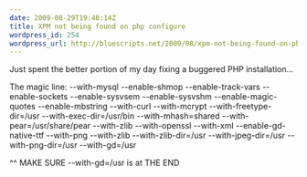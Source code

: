 ```yaml
---
date: 2009-08-29T19:48:14Z
title: XPM not being found on php configure
wordpress_id: 254
wordpress_url: http://bluescripts.net/2009/08/xpm-not-being-found-on-php-configure/
---
```


Just spent the better portion of my day fixing a buggered PHP installation...

The magic line:
--with-mysql --enable-shmop --enable-track-vars --enable-sockets --enable-sysvsem --enable-sysvshm --enable-magic-quotes --enable-mbstring --with-curl --with-mcrypt --with-freetype-dir=/usr --with-exec-dir=/usr/bin --with-mhash=shared --with-pear=/usr/share/pear --with-zlib --with-openssl --with-xml  --enable-gd-native-ttf --with-png --with-zlib --with-zlib-dir=/usr --with-jpeg-dir=/usr --with-png-dir=/usr --with-gd=/usr

^^ MAKE SURE --with-gd=/usr is at THE END
